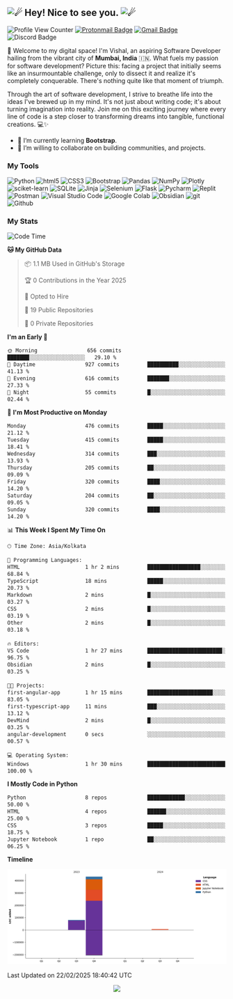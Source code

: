 <h2><picture>
  <source srcset="https://fonts.gstatic.com/s/e/notoemoji/latest/2604_fe0f/512.webp" type="image/webp"/>
  <img src="https://fonts.gstatic.com/s/e/notoemoji/latest/2604_fe0f/512.gif" alt="☄" width="32" height="32" />
</picture>Hey! Nice to see you.<picture>
  <source srcset="https://fonts.gstatic.com/s/e/notoemoji/latest/2604_fe0f/512.webp" type="image/webp" />
  <img src="https://fonts.gstatic.com/s/e/notoemoji/latest/2604_fe0f/512.gif" alt="☄" width="32" height="32" />
</picture></h2>

![Profile View Counter](https://komarev.com/ghpvc/?username=granduekoe&style=flat-square&color=blueviolet)
[![Protonmail Badge](https://img.shields.io/badge/-mailme.Vishal@proton.me-8a90c7?style=flat-square&logo=Protonmail&logoColor=#505264&link=mailto:mailme.Vishal@proton.me)](mailto:mailme.Vishal@proton.me)
[![Gmail Badge](https://img.shields.io/badge/-connect.VishalNow@gmail.com-dadada?style=flat-square&logo=Gmail&logoColor=#d44638&link=mailto:connect.VishalNow@gmail.com)](mailto:connect.VishalNow@gmail.com)
![Discord Badge](https://dcbadge.limes.pink/api/shield/1157897812491649074?style=flat-square&theme=discord-inverted)

<p>
🚀 Welcome to my digital space! I'm Vishal, an aspiring Software Developer hailing from the vibrant city of <b>Mumbai, India</b> 🇮🇳. What fuels my passion for software development? Picture this: facing a project that initially seems like an insurmountable challenge, only to dissect it and realize it's completely conquerable. There's nothing quite like that moment of triumph.

Through the art of software development, I strive to breathe life into the ideas I've brewed up in my mind. It's not just about writing code; it's about turning imagination into reality. Join me on this exciting journey where every line of code is a step closer to transforming dreams into tangible, functional creations. 💻✨
</p>

- 🌱 I’m currently learning **Bootstrap**.
- 👯 I’m willing to collaborate on building communities, and projects.

### My Tools

<p>
  <img alt="Python" src="https://img.shields.io/badge/-Python-ffde57?style=flat-square&logo=python&logoColor=#4584b6" />
  <img alt="html5" src="https://img.shields.io/badge/-HTML5-e34f26?style=flat-square&logo=html5&logoColor=white" />
  <img alt="CSS3" src="https://img.shields.io/badge/-CSS3-264de4?style=flat-square&logo=css3&logoColor=white" />
  <img alt="Bootstrap" src="https://img.shields.io/badge/-Bootstrap-59287a?style=flat-square&logo=bootstrap&logoColor=white" />
  <img alt="Pandas" src="https://img.shields.io/badge/-Pandas-4848b6?style=flat-square&logo=pandas&logoColor=white" />
  <img alt="NumPy" src="https://img.shields.io/badge/-NumPy-7099f7?style=flat-square&logo=numpy&logoColor=4848b6" />
  <img alt="Plotly" src="https://img.shields.io/badge/-Plotly-000000?style=flat-square&logo=plotly&logoColor=white" />
  <img alt="sciket-learn" src="https://img.shields.io/badge/-scikit%20learn-EC471A?style=flat-square&logo=scikit-learn&logoColor=1E81FB" />
  <img alt="SQLite" src="https://img.shields.io/badge/-SQLite-7099f7?style=flat-square&logo=sqlite&logoColor=white" />
  <img alt="Jinja" src="https://img.shields.io/badge/-Jinja-3D0C11?style=flat-square&logo=jinja&logoColor=white" />
  <img alt="Selenium" src="https://img.shields.io/badge/Selenium-16FF00?style=flat-square&logo=selenium&logoColor=white" />
  <img alt="Flask" src="https://img.shields.io/badge/-Flask-08abaa?style=flat-square&logo=flask&logoColor=white" />
  <img alt="Pycharm" src="https://img.shields.io/badge/-Pycharm-ffe873?style=flat-square&logo=pycharm&logoColor=black" />
  <img alt="Replit" src="https://img.shields.io/badge/-Replit-CD5C08?style=flat-square&logo=replit&logoColor=white" />
  <img alt="Postman" src="https://img.shields.io/badge/-Postman-fb7505?style=flat-square&logo=postman&logoColor=white" />
  <img alt="Visual Studio Code" src="https://img.shields.io/badge/-Visual%20Studio%20Code-0078d7?style=flat-square&logo=visualstudiocode&logoColor=white" />
  <img alt="Google Colab" src="https://img.shields.io/badge/Google%20Colab-ed750a?style=flat-square&logo=googlecolab&logoColor=white" />
  <img alt="Obsidian" src="https://img.shields.io/badge/Obsidian-7E1DFB?style=flat-square&logo=obsidian&logoColor=white" />
  <img alt="git" src="https://img.shields.io/badge/-Git-f34f29?style=flat-square&logo=git&logoColor=white" />
  <img alt="Github" src="https://img.shields.io/badge/-Github-14232c?style=flat-square&logo=github&logoColor=white" />
</p>

### My Stats

<!--START_SECTION:waka-->
![Code Time](http://img.shields.io/badge/Code%20Time-321%20hrs%2037%20mins-blue)

**🐱 My GitHub Data** 

> 📦 1.1 MB Used in GitHub's Storage 
 > 
> 🏆 0 Contributions in the Year 2025
 > 
> 💼 Opted to Hire
 > 
> 📜 19 Public Repositories 
 > 
> 🔑 0 Private Repositories 
 > 
**I'm an Early 🐤** 

```text
🌞 Morning                656 commits         ███████░░░░░░░░░░░░░░░░░░   29.10 % 
🌆 Daytime                927 commits         ██████████░░░░░░░░░░░░░░░   41.13 % 
🌃 Evening                616 commits         ███████░░░░░░░░░░░░░░░░░░   27.33 % 
🌙 Night                  55 commits          █░░░░░░░░░░░░░░░░░░░░░░░░   02.44 % 
```
📅 **I'm Most Productive on Monday** 

```text
Monday                   476 commits         █████░░░░░░░░░░░░░░░░░░░░   21.12 % 
Tuesday                  415 commits         █████░░░░░░░░░░░░░░░░░░░░   18.41 % 
Wednesday                314 commits         ███░░░░░░░░░░░░░░░░░░░░░░   13.93 % 
Thursday                 205 commits         ██░░░░░░░░░░░░░░░░░░░░░░░   09.09 % 
Friday                   320 commits         ████░░░░░░░░░░░░░░░░░░░░░   14.20 % 
Saturday                 204 commits         ██░░░░░░░░░░░░░░░░░░░░░░░   09.05 % 
Sunday                   320 commits         ████░░░░░░░░░░░░░░░░░░░░░   14.20 % 
```


📊 **This Week I Spent My Time On** 

```text
🕑︎ Time Zone: Asia/Kolkata

💬 Programming Languages: 
HTML                     1 hr 2 mins         █████████████████░░░░░░░░   68.84 % 
TypeScript               18 mins             █████░░░░░░░░░░░░░░░░░░░░   20.73 % 
Markdown                 2 mins              █░░░░░░░░░░░░░░░░░░░░░░░░   03.27 % 
CSS                      2 mins              █░░░░░░░░░░░░░░░░░░░░░░░░   03.19 % 
Other                    2 mins              █░░░░░░░░░░░░░░░░░░░░░░░░   03.18 % 

🔥 Editors: 
VS Code                  1 hr 27 mins        ████████████████████████░   96.75 % 
Obsidian                 2 mins              █░░░░░░░░░░░░░░░░░░░░░░░░   03.25 % 

🐱‍💻 Projects: 
first-angular-app        1 hr 15 mins        █████████████████████░░░░   83.05 % 
first-typescript-app     11 mins             ███░░░░░░░░░░░░░░░░░░░░░░   13.12 % 
DevMind                  2 mins              █░░░░░░░░░░░░░░░░░░░░░░░░   03.25 % 
angular-development      0 secs              ░░░░░░░░░░░░░░░░░░░░░░░░░   00.57 % 

💻 Operating System: 
Windows                  1 hr 30 mins        █████████████████████████   100.00 % 
```

**I Mostly Code in Python** 

```text
Python                   8 repos             ████████████░░░░░░░░░░░░░   50.00 % 
HTML                     4 repos             ██████░░░░░░░░░░░░░░░░░░░   25.00 % 
CSS                      3 repos             █████░░░░░░░░░░░░░░░░░░░░   18.75 % 
Jupyter Notebook         1 repo              ██░░░░░░░░░░░░░░░░░░░░░░░   06.25 % 
```



**Timeline**

![Lines of Code chart](https://raw.githubusercontent.com/grandeurkoe/grandeurkoe/main/assets/bar_graph.png)


 Last Updated on 22/02/2025 18:40:42 UTC
<!--END_SECTION:waka-->

<p align="center">
  <img src="https://capsule-render.vercel.app/api?type=waving&color=gradient&height=60&section=footer"/>
</p>
